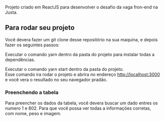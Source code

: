 Projeto criado em ReactJS para desenvolver o desafio da vaga fron-end na Justa.

## Para rodar seu projeto

Você devera fazer um git clone desse repositório na sua maquina, e depois fazer os seguintes passos:

Executar o comando yarn dentro da pasta do projeto para instalar todas a dependências.

Executar o comando yarn start dentro da pasta do projeto. <br />
Esse comando ira rodar o projeto e abrira no endereço [http://localhost:3000](http://localhost:3000) e você vera o resultado no seu navegador pradão.

### Preenchendo a tabela

Para preencher os dados da tabela, você devera buscar um dado entres os numero 1 e 802. Para que você possa ver todas a informações corretas, com nome, peso e imagem.

